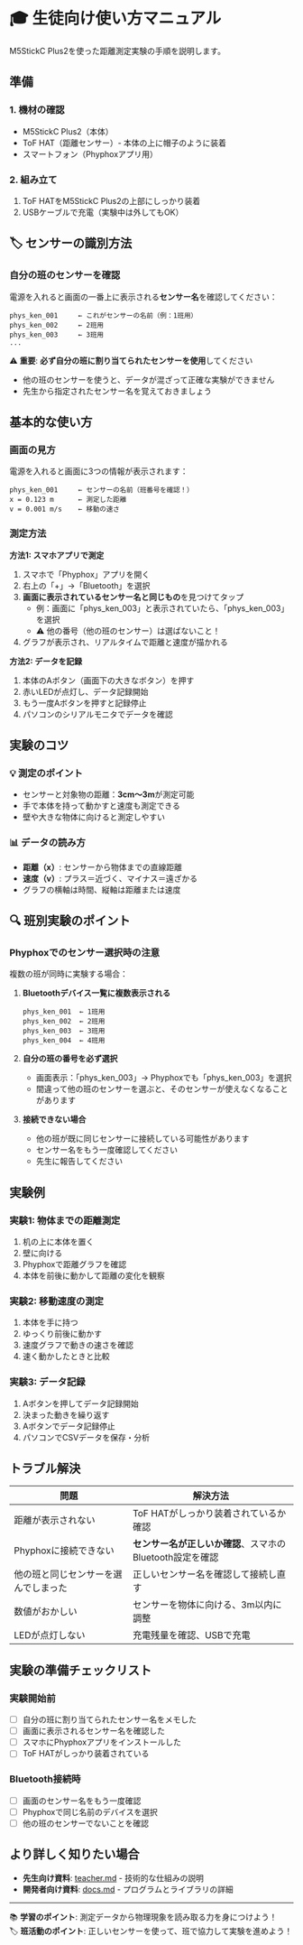 # 🎓 生徒向け使い方マニュアル

M5StickC Plus2を使った距離測定実験の手順を説明します。

## 準備

### 1. 機材の確認
- M5StickC Plus2（本体）
- ToF HAT（距離センサー）- 本体の上に帽子のように装着
- スマートフォン（Phyphoxアプリ用）

### 2. 組み立て
1. ToF HATをM5StickC Plus2の上部にしっかり装着
2. USBケーブルで充電（実験中は外してもOK）

## 🏷️ センサーの識別方法

### 自分の班のセンサーを確認
電源を入れると画面の一番上に表示される**センサー名**を確認してください：

```
phys_ken_001     ← これがセンサーの名前（例：1班用）
phys_ken_002     ← 2班用
phys_ken_003     ← 3班用
...
```

⚠️ **重要**: **必ず自分の班に割り当てられたセンサーを使用**してください
- 他の班のセンサーを使うと、データが混ざって正確な実験ができません
- 先生から指定されたセンサー名を覚えておきましょう

## 基本的な使い方

### 画面の見方
電源を入れると画面に3つの情報が表示されます：

```
phys_ken_001     ← センサーの名前（班番号を確認！）
x = 0.123 m      ← 測定した距離
v = 0.001 m/s    ← 移動の速さ
```

### 測定方法

**方法1: スマホアプリで測定**
1. スマホで「Phyphox」アプリを開く
2. 右上の「+」→「Bluetooth」を選択
3. **画面に表示されているセンサー名と同じもの**を見つけてタップ
   - 例：画面に「phys_ken_003」と表示されていたら、「phys_ken_003」を選択
   - ⚠️ 他の番号（他の班のセンサー）は選ばないこと！
4. グラフが表示され、リアルタイムで距離と速度が描かれる

**方法2: データを記録**
1. 本体のAボタン（画面下の大きなボタン）を押す
2. 赤いLEDが点灯し、データ記録開始
3. もう一度Aボタンを押すと記録停止
4. パソコンのシリアルモニタでデータを確認

## 実験のコツ

### 💡 測定のポイント
- センサーと対象物の距離：**3cm〜3m**が測定可能
- 手で本体を持って動かすと速度も測定できる
- 壁や大きな物体に向けると測定しやすい

### 📊 データの読み方
- **距離（x）**: センサーから物体までの直線距離
- **速度（v）**: プラス＝近づく、マイナス＝遠ざかる
- グラフの横軸は時間、縦軸は距離または速度

## 🔍 班別実験のポイント

### Phyphoxでのセンサー選択時の注意
複数の班が同時に実験する場合：

1. **Bluetoothデバイス一覧に複数表示される**
   ```
   phys_ken_001  ← 1班用
   phys_ken_002  ← 2班用  
   phys_ken_003  ← 3班用
   phys_ken_004  ← 4班用
   ```

2. **自分の班の番号を必ず選択**
   - 画面表示：「phys_ken_003」→ Phyphoxでも「phys_ken_003」を選択
   - 間違って他の班のセンサーを選ぶと、そのセンサーが使えなくなることがあります

3. **接続できない場合**
   - 他の班が既に同じセンサーに接続している可能性があります
   - センサー名をもう一度確認してください
   - 先生に報告してください

## 実験例

### 実験1: 物体までの距離測定
1. 机の上に本体を置く
2. 壁に向ける
3. Phyphoxで距離グラフを確認
4. 本体を前後に動かして距離の変化を観察

### 実験2: 移動速度の測定
1. 本体を手に持つ
2. ゆっくり前後に動かす
3. 速度グラフで動きの速さを確認
4. 速く動かしたときと比較

### 実験3: データ記録
1. Aボタンを押してデータ記録開始
2. 決まった動きを繰り返す
3. Aボタンでデータ記録停止
4. パソコンでCSVデータを保存・分析

## トラブル解決

| 問題 | 解決方法 |
|------|----------|
| 距離が表示されない | ToF HATがしっかり装着されているか確認 |
| Phyphoxに接続できない | **センサー名が正しいか確認**、スマホのBluetooth設定を確認 |
| 他の班と同じセンサーを選んでしまった | 正しいセンサー名を確認して接続し直す |
| 数値がおかしい | センサーを物体に向ける、3m以内に調整 |
| LEDが点灯しない | 充電残量を確認、USBで充電 |

## 実験の準備チェックリスト

### 実験開始前
- [ ] 自分の班に割り当てられたセンサー名をメモした
- [ ] 画面に表示されるセンサー名を確認した
- [ ] スマホにPhyphoxアプリをインストールした
- [ ] ToF HATがしっかり装着されている

### Bluetooth接続時
- [ ] 画面のセンサー名をもう一度確認
- [ ] Phyphoxで同じ名前のデバイスを選択
- [ ] 他の班のセンサーでないことを確認

## より詳しく知りたい場合

- **先生向け資料**: [teacher.md](./teacher.md) - 技術的な仕組みの説明
- **開発者向け資料**: [docs.md](./docs.md) - プログラムとライブラリの詳細

---
📚 **学習のポイント**: 測定データから物理現象を読み取る力を身につけよう！  
🏷️ **班活動のポイント**: 正しいセンサーを使って、班で協力して実験を進めよう！
